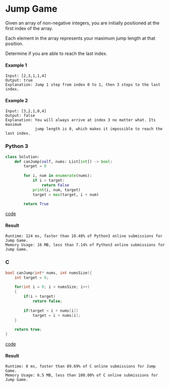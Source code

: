 # Jump Game
Given an array of non-negative integers, you are initially positioned at the first index of the array.

Each element in the array represents your maximum jump length at that position.

Determine if you are able to reach the last index.

#### Example 1 
```
Input: [2,3,1,1,4]
Output: true
Explanation: Jump 1 step from index 0 to 1, then 3 steps to the last index.
```

#### Example 2
```
Input: [3,2,1,0,4]
Output: false
Explanation: You will always arrive at index 3 no matter what. Its maximum
             jump length is 0, which makes it impossible to reach the last index.
```

### Python 3
```python
class Solution:
    def canJump(self, nums: List[int]) -> bool:
        target = 0
        
        for i, num in enumerate(nums):
            if i > target:
                return False
            print(i, num, target)
            target = max(target, i + num)
            
        return True
```
[code](Python%203/55.py)

#### Result
```
Runtime: 124 ms, faster than 10.48% of Python3 online submissions for Jump Game.
Memory Usage: 16 MB, less than 7.14% of Python3 online submissions for Jump Game.
```

### C
```C
bool canJump(int* nums, int numsSize){
    int target = 0;
    
    for(int i = 0; i < numsSize; i++)
    {
        if(i > target)
            return false;
        
        if(target < i + nums[i])
            target = i + nums[i];
    }
    
    return true;
}
```
[code](C/55.c)

#### Result
```
Runtime: 8 ms, faster than 89.69% of C online submissions for Jump Game.
Memory Usage: 6.5 MB, less than 100.00% of C online submissions for Jump Game.
```
